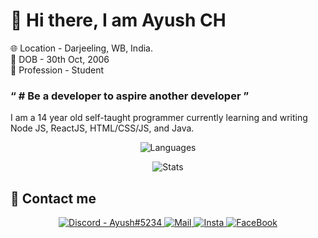 # 👋 Hi there, I am Ayush CH

🌐 Location - Darjeeling, WB, India. <br />
🎂 DOB - 30th Oct, 2006 <br />
👤 Profession - Student <br />
	
### &ldquo; # Be a developer to aspire another developer &rdquo;

I am a 14 year old self-taught programmer currently learning and writing Node JS, ReactJS, HTML/CSS/JS, and Java.
<div align="center">
	
![Languages](https://github-readme-stats.vercel.app/api/top-langs/?username=itsayushch&theme=calm&layout=compact)

![Stats](https://github-readme-stats.vercel.app/api?username=itsayushch&theme=calm&layout=compact&count_private=true)
</div>

## 📧 Contact me
<div align="center">
<a href='https://discord.gg/sY57ftY' target="_blank">
	<img src="https://img.shields.io/badge/Discord-Ayush%235234-B1A7F0?style=for-the-badge&logo=discord&link=https://discord.gg/sY57ftY" alt='Discord - Ayush#5234'>
</a>
<a href='mailto:ayush.chowdhury2004@gmail.com' target="_blank">
	<img src="https://img.shields.io/badge/Mail-itsayushch%40gmail.com-B1A7F0?style=for-the-badge&logo=gmail&link=mailto:itsayushch@gmail.com" alt='Mail'>
</a>
<a href='https://www.instagram.com/itsayushch' target="_blank">
	<img src="https://img.shields.io/badge/Instagram-ayushkr.me-B1A7F0?style=for-the-badge&logo=instagram&link=https://www.instagram.com/itsayushch" alt='Insta'>
</a>
<a href='https://www.facebook.com/ayushkr004' target="_blank">
	<img src="https://img.shields.io/badge/Facebook-Ayush%20Chowdhury-B1A7F0?style=for-the-badge&logo=facebook&link=https://www.facebook.com/ayushkr004" alt='FaceBook'>
</a>
</div>



